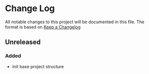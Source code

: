 # Change Log

All notable changes to this project will be documented in this file.
The format is based on [Keep a Changelog](http://keepachangelog.com/)

## Unreleased

### Added

- Init base project structure
